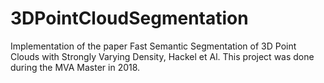 # 3DPointCloudSegmentation
Implementation of the paper Fast Semantic Segmentation of 3D Point Clouds  with Strongly Varying Density, Hackel et Al. This project was done during the MVA Master in 2018.
